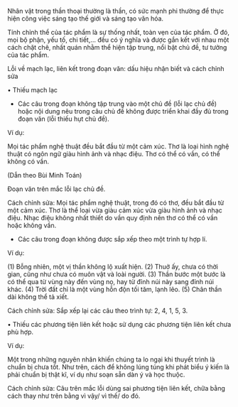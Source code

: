 Nhân vật trong thần thoại thường là thần, có sức mạnh phi thường để thực hiện công việc sáng tạo thế giới và sáng tạo văn hóa.

Tính chỉnh thể của tác phẩm là sự thống nhất, toàn vẹn của tác phẩm. Ở đó, mọi bộ phận, yếu tố, chi tiết,... đều có ý nghĩa và được gắn kết với nhau một cách chặt chẽ, nhất quán nhằm thể hiện tập trung, nổi bật chủ đề, tư tưởng của tác phẩm.

Lỗi về mạch lạc, liên kết trong đoạn văn: dấu hiệu nhận biết và cách chỉnh sửa

• Thiếu mạch lạc

- Các câu trong đoạn không tập trung vào một chủ đề (lỗi lạc chủ đề) hoặc nội dung nêu trong câu chủ đề không được triển khai đầy đủ trong đoạn văn (lỗi thiếu hụt chủ đề).

Ví dụ:

Mọi tác phẩm nghệ thuật đều bắt đầu từ một cảm xúc. Thơ là loại hình nghệ thuật có ngôn ngữ giàu hình ảnh và nhạc điệu. Thơ có thể có vần, có thể không có vần.

(Dẫn theo Bùi Minh Toán)

Đoạn văn trên mắc lỗi lạc chủ đề.

Cách chỉnh sửa: Mọi tác phẩm nghệ thuật, trong đó có thơ, đều bắt đầu từ một cảm xúc. Thơ là thể loại vừa giàu cảm xúc vừa giàu hình ảnh và nhạc điệu. Nhạc điệu không nhất thiết do vần quy định nên thơ có thể có vần hoặc không vần.

- Các câu trong đoạn không được sắp xếp theo một trình tự hợp lí.

Ví dụ:

(1) Bỗng nhiên, một vị thần không lộ xuất hiện. (2) Thuở ấy, chưa có thời gian, cũng như chưa có muôn vật và loài người. (3) Thần bước một bước là có thể qua từ vùng này đến vùng nọ, hay từ đỉnh núi này sang đỉnh núi khác. (4) Trời đất chỉ là một vùng hỗn độn tối tăm, lạnh lẽo. (5) Chân thần dài không thể tả xiết.

Cách chỉnh sửa: Sắp xếp lại các câu theo trình tự: 2, 4, 1, 5, 3.

• Thiếu các phương tiện liên kết hoặc sử dụng các phương tiện liên kết chưa phù hợp.

Ví dụ:

Một trong những nguyên nhân khiến chúng ta lo ngại khi thuyết trình là chuẩn bị chưa tốt. Như trên, cách để không lúng túng khi phát biểu ý kiến là phải chuẩn bị thật kĩ, ví dụ như soạn sẵn dàn ý và học thuộc.

Cách chỉnh sửa: Câu trên mắc lỗi dùng sai phương tiện liên kết, chữa bằng cách thay như trên bằng vì vậy/ vì thế/ do đó.